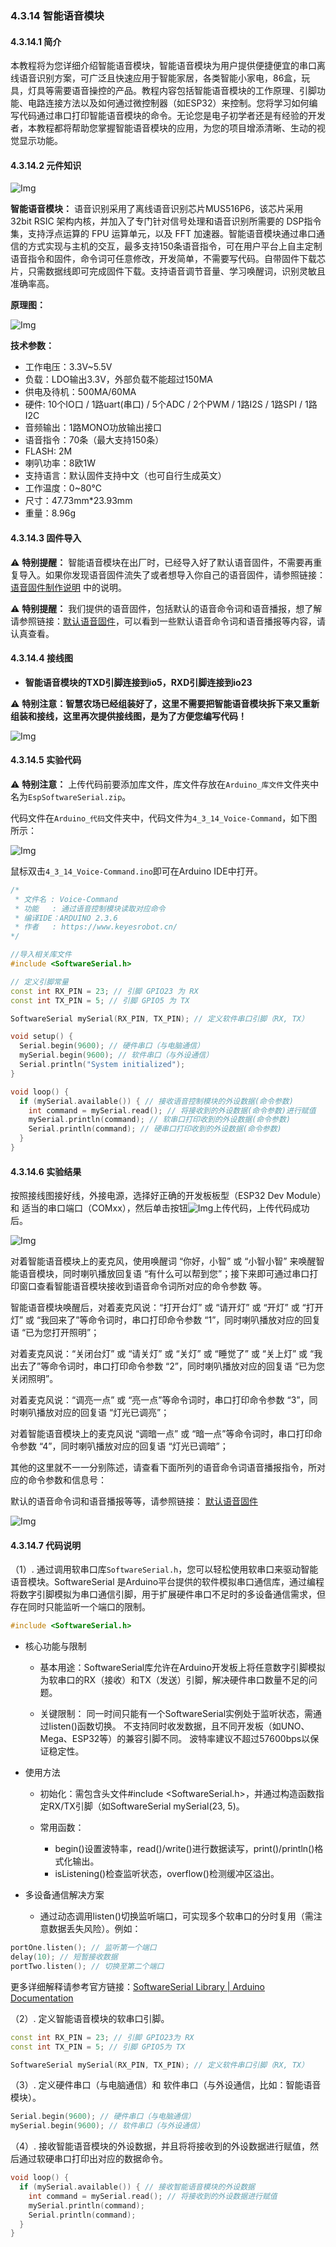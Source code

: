 ### 4.3.14 智能语音模块

#### 4.3.14.1 简介

本教程将为您详细介绍智能语音模块，智能语音模块为用户提供便捷便宜的串口离线语音识别方案，可广泛且快速应用于智能家居，各类智能小家电，86盒，玩具，灯具等需要语音操控的产品。教程内容包括智能语音模块的工作原理、引脚功能、电路连接方法以及如何通过微控制器（如ESP32）来控制。您将学习如何编写代码通过串口打印智能语音模块的命令。无论您是电子初学者还是有经验的开发者，本教程都将帮助您掌握智能语音模块的应用，为您的项目增添清晰、生动的视觉显示功能。

#### 4.3.14.2 元件知识

![Img](../media/SU-03T.png)

**智能语音模块：** 语音识别采用了离线语音识别芯片MUS516P6，该芯片采用 32bit RSIC 架构内核，并加入了专门针对信号处理和语音识别所需要的 DSP指令集，支持浮点运算的 FPU 运算单元，以及 FFT 加速器。智能语音模块通过串口通信的方式实现与主机的交互，最多支持150条语音指令，可在用户平台上自主定制语音指令和固件，命令词可任意修改，开发简单，不需要写代码。自带固件下载芯片，只需数据线即可完成固件下载。支持语音调节音量、学习唤醒词，识别灵敏且准确率高。

**原理图：**

![Img](../media/SU-03T-Schematic.png)

**技术参数：**

- 工作电压：3.3V~5.5V
- 负载：LDO输出3.3V，外部负载不能超过150MA
- 供电及待机：500MA/60MA
- 硬件: 10个IO口 / 1路uart(串口) / 5个ADC / 2个PWM / 1路I2S / 1路SPI / 1路I2C
- 音频输出：1路MONO功放输出接口
- 语音指令：70条（最大支持150条）
- FLASH: 2M
- 喇叭功率：8欧1W
- 支持语言：默认固件支持中文（也可自行生成英文）
- 工作温度：0~80℃
- 尺寸：47.73mm*23.93mm
- 重量：8.96g

#### 4.3.14.3 固件导入

⚠️ **特别提醒：** 智能语音模块在出厂时，已经导入好了默认语音固件，不需要再重复导入。如果你发现语音固件流失了或者想导入你自己的语音固件，请参照链接：[语音固件制作说明](https://www.keyesrobot.cn/projects/KE4084/zh-cn/latest/docs/index.html#id6) 中的说明。

⚠️ **特别提醒：** 我们提供的语音固件，包括默认的语音命令词和语音播报，想了解请参照链接：[默认语音固件](https://www.keyesrobot.cn/projects/KE4084/zh-cn/latest/docs/index.html#id7)，可以看到一些默认语音命令词和语音播报等内容，请认真查看。

#### 4.3.14.4 接线图

- **智能语音模块的TXD引脚连接到io5，RXD引脚连接到io23**

⚠️ **特别注意：智慧农场已经组装好了，这里不需要把智能语音模块拆下来又重新组装和接线，这里再次提供接线图，是为了方便您编写代码！**

![Img](../media/couj72-1.png)

#### 4.3.14.5 实验代码

⚠️ **特别注意：** 上传代码前要添加库文件，库文件存放在`Arduino_库文件`文件夹中名为`EspSoftwareSerial.zip`。

代码文件在`Arduino_代码`文件夹中，代码文件为`4_3_14_Voice-Command`，如下图所示：

![Img](../media/couj015-1.png)

鼠标双击`4_3_14_Voice-Command.ino`即可在Arduino IDE中打开。

```c++
/*
 * 文件名 : Voice-Command
 * 功能   : 通过语音控制模块读取对应命令
 * 编译IDE：ARDUINO 2.3.6
 * 作者   : https://www.keyesrobot.cn/
*/

//导入相关库文件
#include <SoftwareSerial.h>

// 定义引脚常量
const int RX_PIN = 23; // 引脚 GPIO23 为 RX
const int TX_PIN = 5; // 引脚 GPIO5 为 TX

SoftwareSerial mySerial(RX_PIN, TX_PIN); // 定义软件串口引脚（RX, TX）

void setup() {
  Serial.begin(9600); // 硬件串口（与电脑通信）
  mySerial.begin(9600); // 软件串口（与外设通信）
  Serial.println("System initialized");
}

void loop() {
  if (mySerial.available()) { // 接收语音控制模块的外设数据(命令参数)
    int command = mySerial.read(); // 将接收到的外设数据(命令参数)进行赋值      
    mySerial.println(command); // 软串口打印收到的外设数据(命令参数)
    Serial.println(command); // 硬串口打印收到的外设数据(命令参数)
  }
}
```

#### 4.3.14.6 实验结果

按照接线图接好线，外接电源，选择好正确的开发板板型（ESP32 Dev Module）和 适当的串口端口（COMxx），然后单击按钮![Img](../media/cou0.png)上传代码，上传代码成功后。

![Img](../media/voice-1.jpg)

对着智能语音模块上的麦克风，使用唤醒词 “你好，小智” 或 “小智小智” 来唤醒智能语音模块，同时喇叭播放回复语 “有什么可以帮到您”；接下来即可通过串口打印窗口查看智能语音模块接收到语音命令词所对应的命令参数 等。

智能语音模块唤醒后，对着麦克风说：“打开台灯” 或 “请开灯” 或 “开灯” 或 “打开灯” 或 “我回来了”等命令词时，串口打印命令参数 “1”，同时喇叭播放对应的回复语 “已为您打开照明”；

对着麦克风说：“关闭台灯” 或 “请关灯” 或 “关灯” 或 “睡觉了” 或 “关上灯” 或 “我出去了”等命令词时，串口打印命令参数 “2”，同时喇叭播放对应的回复语 “已为您关闭照明”。

对着麦克风说：“调亮一点” 或 “亮一点”等命令词时，串口打印命令参数 “3”，同时喇叭播放对应的回复语 “灯光已调亮”；

对着智能语音模块上的麦克风说 “调暗一点” 或 “暗一点”等命令词时，串口打印命令参数 “4”，同时喇叭播放对应的回复语 “灯光已调暗”；

其他的这里就不一一分别陈述，请查看下面所列的语音命令词语音播报指令，所对应的命令参数和信息号：

默认的语音命令词和语音播报等等，请参照链接： [默认语音固件](https://www.keyesrobot.cn/projects/KE4084/zh-cn/latest/docs/index.html#id7)

![Img](../media/voice-value.png)

#### 4.3.14.7 代码说明

（1）. 通过调用软串口库`SoftwareSerial.h`，您可以轻松使用软串口来驱动智能语音模块。SoftwareSerial 是Arduino平台提供的软件模拟串口通信库，通过编程将数字引脚模拟为串口通信引脚，用于扩展硬件串口不足时的多设备通信需求，但存在同时只能监听一个端口的限制‌。
 
```c++                  
#include <SoftwareSerial.h>
```

- ‌核心功能与限制‌

    - ‌基本用途‌：SoftwareSerial库允许在Arduino开发板上将任意数字引脚模拟为软串口的RX（接收）和TX（发送）引脚，解决硬件串口数量不足的问题。
    
    - ‌关键限制‌：
        同一时间只能有一个SoftwareSerial实例处于监听状态，需通过listen()函数切换。‌‌
        不支持同时收发数据，且不同开发板（如UNO、Mega、ESP32等）的兼容引脚不同。‌‌
        波特率建议不超过57600bps以保证稳定性。‌‌

- ‌使用方法‌

    - ‌初始化‌：需包含头文件#include <SoftwareSerial.h>，并通过构造函数指定RX/TX引脚（如SoftwareSerial mySerial(23, 5)。‌‌
    
    - ‌常用函数‌：
        - begin()设置波特率，read()/write()进行数据读写，print()/println()格式化输出。‌‌
        - isListening()检查监听状态，overflow()检测缓冲区溢出。‌

- ‌多设备通信解决方案‌

    - 通过动态调用listen()切换监听端口，可实现多个软串口的分时复用（需注意数据丢失风险）。例如：‌‌

```c++
portOne.listen(); // 监听第一个端口
delay(10); // 短暂接收数据
portTwo.listen(); // 切换至第二个端口
```

更多详细解释请参考官方链接：[SoftwareSerial Library | Arduino Documentation](https://docs.arduino.cc/learn/built-in-libraries/software-serial/?queryID=f43d3e5f9455c28430e512244d0319f0)

（2）. 定义智能语音模块的软串口引脚。

```c++
const int RX_PIN = 23; // 引脚 GPIO23为 RX
const int TX_PIN = 5; // 引脚 GPIO5为 TX

SoftwareSerial mySerial(RX_PIN, TX_PIN); // 定义软件串口引脚（RX, TX）
```

（3）. 定义硬件串口（与电脑通信）和 软件串口（与外设通信，比如：智能语音模块）。

```c++
Serial.begin(9600); // 硬件串口（与电脑通信）
mySerial.begin(9600); // 软件串口（与外设通信）
```

（4）. 接收智能语音模块的外设数据，并且将将接收到的外设数据进行赋值，然后通过软硬串口打印出对应的数据命令。

```c++
void loop() {
  if (mySerial.available()) { // 接收智能语音模块的外设数据
    int command = mySerial.read(); // 将接收到的外设数据进行赋值      
    mySerial.println(command);
    Serial.println(command);
  }
}
```
